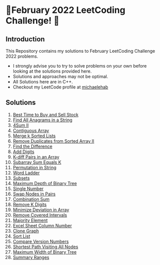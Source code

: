 # 🏅February 2022 LeetCoding Challenge! 🏅
## Introduction
This Repository contains my solutions to February LeetCoding Challenge 2022 problems.
* I strongly advise you to try to solve problems on your own before looking at the solutions provided here.
* Solutions and approaches may not be optimal.
* All Solutions here are in C++.
* Checkout my LeetCode profile at <a href="https://leetcode.com/michaelehab/">michaelehab</a>

## Solutions
1. <a href="./121.Best-Time-to-Buy-and-Sell-Stock.cpp">Best Time to Buy and Sell Stock</a>
2. <a href="./438.Find-All-Anagrams-in-a-String.cpp">Find All Anagrams in a String</a>
3. <a href="./454.4Sum-II.cpp">4Sum II</a>
4. <a href="./525.Contiguous-Array.cpp">Contiguous Array</a>
5. <a href="./23.Merge-k-Sorted-Lists.cpp">Merge k Sorted Lists</a>
6. <a href="./80.Remove-Duplicates-from-Sorted-Array-II.cpp">Remove Duplicates from Sorted Array II</a>
7. <a href="./389.Find-the-Difference.cpp">Find the Difference</a>
8. <a href="./258.Add-Digits.cpp">Add Digits</a>
9. <a href="./532.K-diff-Pairs-in-an-Array.cpp">K-diff Pairs in an Array</a>
10. <a href="./560.Subarray-Sum-Equals-K.cpp">Subarray Sum Equals K</a>
11. <a href="./567.Permutation-in-String.cpp">Permutation in String</a>
12. <a href="./127.Word-Ladder.cpp">Word Ladder</a>
13. <a href="./78.Subsets.cpp">Subsets</a>
14. <a href="./104.Maximum-Depth-of-Binary-Tree.cpp">Maximum Depth of Binary Tree</a>
15. <a href="./136.Single-Number.cpp">Single Number</a>
16. <a href="./24.Swap-Nodes-in-Pairs.cpp">Swap Nodes in Pairs</a>
17. <a href="./39.Combination-Sum.cpp">Combination Sum</a>
18. <a href="./402.Remove-K-Digits.cpp">Remove K Digits</a>
19. <a href="./1675.Minimize-Deviation-in-Array.cpp">Minimize Deviation in Array</a>
20. <a href="./1288.Remove-Covered-Intervals.cpp">Remove Covered Intervals</a>
21. <a href="./169.Majority-Element.cpp">Majority Element</a>
22. <a href="./171.Excel-Sheet-Column-Number.cpp">Excel Sheet Column Number</a>
23. <a href="./133.Clone-Graph.cpp">Clone Graph</a>
24. <a href="./148.Sort-List.cpp">Sort List</a>
25. <a href="./165.Compare-Version-Numbers.cpp">Compare Version Numbers</a>
26. <a href="./847.Shortest-Path-Visiting-All-Nodes.cpp">Shortest Path Visiting All Nodes</a>
27. <a href="./662.Maximum-Width-of-Binary-Tree.cpp">Maximum Width of Binary Tree</a>
28. <a href="./228.Summary-Ranges.cpp">Summary Ranges</a>
